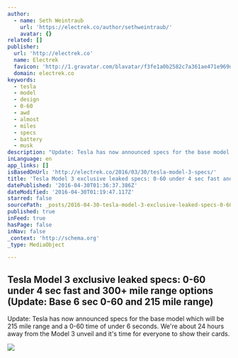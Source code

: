 ```yaml
---
author:
  - name: Seth Weintraub
    url: 'https://electrek.co/author/sethweintraub/'
    avatar: {}
related: []
publisher:
  url: 'http://electrek.co'
  name: Electrek
  favicon: 'http://1.gravatar.com/blavatar/f3fe1a0b2582c7a361ae471e969d3179?s=16'
  domain: electrek.co
keywords:
  - tesla
  - model
  - design
  - 0-60
  - awd
  - almost
  - miles
  - specs
  - battery
  - musk
description: "Update: Tesla has now announced specs for the base model which will be 215 mile range and a 0-60 time of under 6 seconds. We're about 24 hours away from the Model 3 unveil and it's time for everyone to show their cards."
inLanguage: en
app_links: []
isBasedOnUrl: 'http://electrek.co/2016/03/30/tesla-model-3-specs/'
title: 'Tesla Model 3 exclusive leaked specs: 0-60 under 4 sec fast and 300+ mile range options (Update: Base 6 sec 0-60 and 215 mile range)'
datePublished: '2016-04-30T01:36:37.386Z'
dateModified: '2016-04-30T01:19:47.117Z'
starred: false
sourcePath: _posts/2016-04-30-tesla-model-3-exclusive-leaked-specs-0-60-under-4-sec-fast.md
published: true
inFeed: true
hasPage: false
inNav: false
_context: 'http://schema.org'
_type: MediaObject

---
```

<article style=""><h1>Tesla Model 3 exclusive leaked specs: 0-60 under 4 sec fast and 300+ mile range options (Update: Base 6 sec 0-60 and 215 mile range)</h1><p>Update: Tesla has now announced specs for the base model which will be 215 mile range and a 0-60 time of under 6 seconds. We're about 24 hours away from the Model 3 unveil and it's time for everyone to show their cards.</p><img src="https://i0.wp.com/electrek.files.wordpress.com/2016/03/model-3-model-y-tesla.jpg?fit=440%2C330&amp;ssl=1" /></article>